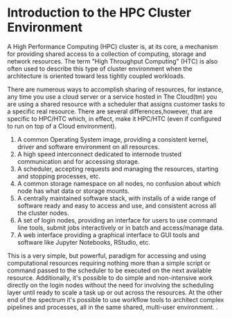 # Introduction to the HPC Cluster Environment

A High Performance Computing (HPC) cluster is, at its core, a mechanism for
providing shared access to a collection of computing, storage and network
resources. The term "High Throughput Computing" (HTC) is also often used to
describe this type of cluster environment when the architecture is oriented
toward less tightly coupled workloads.

There are numerous ways to accomplish sharing of resources, for instance, any
time you use a cloud server or a service hosted in The Cloud(tm) you are using
a shared resource with a scheduler that assigns customer tasks to a specific
real resource. There are several differences,however, that are specific to
HPC/HTC which, in effect, make it HPC/HTC (even if configured to run on top of
a Cloud environment).

1. A common Operating System image, providing a consistent kernel, driver and
   software environment on all resources.
1. A high speed interconnect dedicated to internode trusted communication and
   for accessing storage.
1. A scheduler, accepting requests and managing the resources, starting and
   stopping processes, etc.
1. A common storage namespace on all nodes, no confusion about which node has
   what data or storage mounts.
1. A centrally maintained software stack, with installs of a wide range of
   software ready and easy to access and use, and consistent across all the
   cluster nodes.
1. A set of login nodes, providing an interface for users to use command line
   tools, submit jobs interactively or in batch and access/manage data.
1. A web interface providing a graphical interface to GUI tools and software
   like Jupyter Notebooks, RStudio, etc.

This is a very simple, but powerful, paradigm for accessing and using
computational resources requiring nothing more than a simple script or command
passed to the scheduler to be executed on the next available resource.
Additionally, it's possible to do simple and non-intensive work directly on the
login nodes without the need for involving the scheduling layer until ready to
scale a task up or out across the resources. At the other end of the spectrum
it's possible to use workflow tools to architect complex pipelines and
processes, all in the same shared, multi-user environment. .








